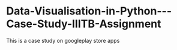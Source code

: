 # Data-Visualisation-in-Python---Case-Study-IIITB-Assignment
This is a case study on googleplay store apps
